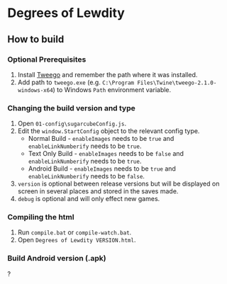 # Degrees of Lewdity

## How to build

### Optional Prerequisites

1. Install [Tweego](http://www.motoslave.net/tweego/) and remember the path where it was installed.
2. Add path to `tweego.exe` (e.g. `C:\Program Files\Twine\tweego-2.1.0-windows-x64`) to Windows `Path` environment variable.

### Changing the build version and type

1. Open `01-config\sugarcubeConfig.js`.
2. Edit the `window.StartConfig` object to the relevant config type.
    * Normal Build - `enableImages` needs to be `true` and `enableLinkNumberify` needs to be `true`.
    * Text Only Build - `enableImages` needs to be `false` and `enableLinkNumberify` needs to be `true`.
    * Android Build - `enableImages` needs to be `true` and `enableLinkNumberify` needs to be `false`.
3. `version` is optional between release versions but will be displayed on screen in several places and stored in the saves made.
4. `debug` is optional and will only effect new games.

### Compiling the html

1. Run `compile.bat` or `compile-watch.bat`.
2. Open `Degrees of Lewdity VERSION.html`.

### Build Android version (.apk)

?
